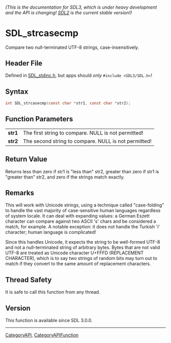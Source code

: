 ###### (This is the documentation for SDL3, which is under heavy development and the API is changing! [SDL2](https://wiki.libsdl.org/SDL2/) is the current stable version!)
# SDL_strcasecmp

Compare two null-terminated UTF-8 strings, case-insensitively.

## Header File

Defined in [SDL_stdinc.h](https://github.com/libsdl-org/SDL/blob/main/include/SDL3/SDL_stdinc.h), but apps should _only_ `#include <SDL3/SDL.h>`!

## Syntax

```c
int SDL_strcasecmp(const char *str1, const char *str2);

```

## Function Parameters

|              |                                                      |
| ------------ | ---------------------------------------------------- |
| **str1**     | The first string to compare. NULL is not permitted!  |
| **str2**     | The second string to compare. NULL is not permitted! |

## Return Value

Returns less than zero if str1 is "less than" str2, greater than zero if
str1 is "greater than" str2, and zero if the strings match exactly.

## Remarks

This will work with Unicode strings, using a technique called
"case-folding" to handle the vast majority of case-sensitive human
languages regardless of system locale. It can deal with expanding values: a
German Eszett character can compare against two ASCII 's' chars and be
considered a match, for example. A notable exception: it does not handle
the Turkish 'i' character; human language is complicated!

Since this handles Unicode, it expects the string to be well-formed UTF-8
and not a null-terminated string of arbitrary bytes. Bytes that are not
valid UTF-8 are treated as Unicode character U+FFFD (REPLACEMENT
CHARACTER), which is to say two strings of random bits may turn out to
match if they convert to the same amount of replacement characters.

## Thread Safety

It is safe to call this function from any thread.

## Version

This function is available since SDL 3.0.0.

----
[CategoryAPI](CategoryAPI), [CategoryAPIFunction](CategoryAPIFunction)

